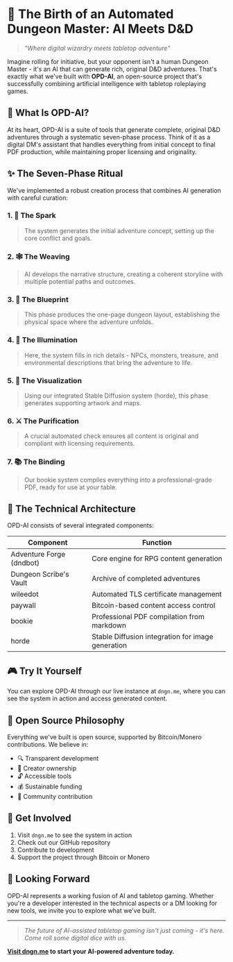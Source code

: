 # 🎲 The Birth of an Automated Dungeon Master: AI Meets D&D

> *"Where digital wizardry meets tabletop adventure"*

Imagine rolling for initiative, but your opponent isn't a human Dungeon Master - it's an AI that can generate rich, original D&D adventures. That's exactly what we've built with **OPD-AI**, an open-source project that's successfully combining artificial intelligence with tabletop roleplaying games.

## 🤖 What Is OPD-AI?

At its heart, OPD-AI is a suite of tools that generate complete, original D&D adventures through a systematic seven-phase process. Think of it as a digital DM's assistant that handles everything from initial concept to final PDF production, while maintaining proper licensing and originality.

## ✨ The Seven-Phase Ritual

We've implemented a robust creation process that combines AI generation with careful curation:

### 1. 💫 The Spark
> The system generates the initial adventure concept, setting up the core conflict and goals.

### 2. 🕸️ The Weaving
> AI develops the narrative structure, creating a coherent storyline with multiple potential paths and outcomes.

### 3. 📐 The Blueprint
> This phase produces the one-page dungeon layout, establishing the physical space where the adventure unfolds.

### 4. 🔮 The Illumination
> Here, the system fills in rich details - NPCs, monsters, treasure, and environmental descriptions that bring the adventure to life.

### 5. 🎨 The Visualization
> Using our integrated Stable Diffusion system (horde), this phase generates supporting artwork and maps.

### 6. ⚔️ The Purification
> A crucial automated check ensures all content is original and compliant with licensing requirements.

### 7. 📚 The Binding
> Our bookie system compiles everything into a professional-grade PDF, ready for use at your table.

## 🔧 The Technical Architecture

OPD-AI consists of several integrated components:

| Component | Function |
|-----------|----------|
| Adventure Forge (dndbot) | Core engine for RPG content generation |
| Dungeon Scribe's Vault | Archive of completed adventures |
| wileedot | Automated TLS certificate management |
| paywall | Bitcoin-based content access control |
| bookie | Professional PDF compilation from markdown |
| horde | Stable Diffusion integration for image generation |

## 🎮 Try It Yourself

You can explore OPD-AI through our live instance at `dngn.me`, where you can see the system in action and access generated content.

## 🌟 Open Source Philosophy

Everything we've built is open source, supported by Bitcoin/Monero contributions. We believe in:
* 🔍 Transparent development
* 👑 Creator ownership
* 🔓 Accessible tools
* 💰 Sustainable funding
* 🤝 Community contribution

## 🚀 Get Involved

1. Visit `dngn.me` to see the system in action
2. Check out our GitHub repository
3. Contribute to development
4. Support the project through Bitcoin or Monero

## 🔮 Looking Forward

OPD-AI represents a working fusion of AI and tabletop gaming. Whether you're a developer interested in the technical aspects or a DM looking for new tools, we invite you to explore what we've built.

---

> *The future of AI-assisted tabletop gaming isn't just coming - it's here. Come roll some digital dice with us.*

**[Visit dngn.me](https://dngn.me) to start your AI-powered adventure today.**